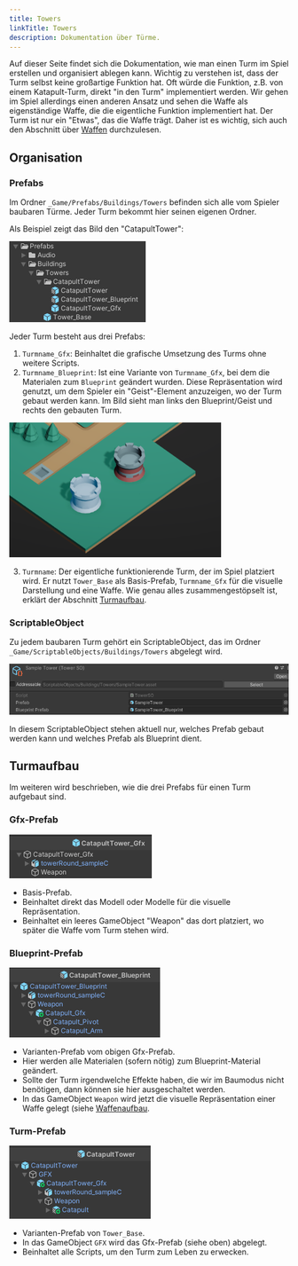 ```yaml
---
title: Towers
linkTitle: Towers
description: Dokumentation über Türme.
---
```


Auf dieser Seite findet sich die Dokumentation, wie man einen Turm im Spiel erstellen und organisiert ablegen kann.
Wichtig zu verstehen ist, dass der Turm selbst keine großartige Funktion hat.
Oft würde die Funktion, z.B. von einem Katapult-Turm, direkt "in den Turm" implementiert werden.
Wir gehen im Spiel allerdings einen anderen Ansatz und sehen die Waffe als eigenständige Waffe, die die eigentliche Funktion implementiert hat.
Der Turm ist nur ein "Etwas", das die Waffe trägt.
Daher ist es wichtig, sich auch den Abschnitt über [Waffen](../weapons/) durchzulesen.

## Organisation

### Prefabs

Im Ordner `_Game/Prefabs/Buildings/Towers` befinden sich alle vom Spieler baubaren Türme.
Jeder Turm bekommt hier seinen eigenen Ordner.

Als Beispiel zeigt das Bild den "CatapultTower":

![CatapultTower](assets/towers.png)

Jeder Turm besteht aus drei Prefabs:

1. `Turmname_Gfx`: Beinhaltet die grafische Umsetzung des Turms ohne weitere Scripts.
2. `Turmname_Blueprint`: Ist eine Variante von `Turmname_Gfx`, bei dem die Materialen zum `Blueprint` geändert wurden.
  Diese Repräsentation wird genutzt, um dem Spieler ein "Geist"-Element anzuzeigen, wo der Turm gebaut werden kann.
  Im Bild sieht man links den Blueprint/Geist und rechts den gebauten Turm.

  ![Geist und echter Turm](assets/ghost.png)

3. `Turmname`: Der eigentliche funktionierende Turm, der im Spiel platziert wird. Er nutzt `Tower_Base` als Basis-Prefab,
`Turmname_Gfx` für die visuelle Darstellung und eine Waffe. Wie genau alles zusammengestöpselt ist, erklärt der Abschnitt [Turmaufbau](#Turmaufbau).

### ScriptableObject

Zu jedem baubaren Turm gehört ein ScriptableObject, das im Ordner `_Game/ScriptableObjects/Buildings/Towers` abgelegt wird.

![ScriptableObject eines Turms](assets/scriptable-object.png)

In diesem ScriptableObject stehen aktuell nur, welches Prefab gebaut werden kann und welches Prefab als Blueprint dient.

## Turmaufbau

Im weiteren wird beschrieben, wie die drei Prefabs für einen Turm aufgebaut sind.

### Gfx-Prefab

![Gfx-Prefab](assets/gfx-organization.png)

* Basis-Prefab.
* Beinhaltet direkt das Modell oder Modelle für die visuelle Repräsentation.
* Beinhaltet ein leeres GameObject "Weapon" das dort platziert, wo später die Waffe vom Turm stehen wird.

### Blueprint-Prefab

![Blueprint-Prefab](assets/blueprint-organization.png)

* Varianten-Prefab vom obigen Gfx-Prefab.
* Hier werden alle Materialen (sofern nötig) zum Blueprint-Material geändert.
* Sollte der Turm irgendwelche Effekte haben, die wir im Baumodus nicht benötigen, dann können sie hier ausgeschaltet werden.
* In das GameObject `Weapon` wird jetzt die visuelle Repräsentation einer Waffe gelegt (siehe [Waffenaufbau](../weapons/#Waffenaufbau).

### Turm-Prefab

![Turmaufbau](assets/tower-organization.png)

* Varianten-Prefab von `Tower_Base`.
* In das GameObject `GFX` wird das Gfx-Prefab (siehe oben) abgelegt.
* Beinhaltet alle Scripts, um den Turm zum Leben zu erwecken.